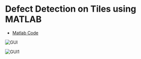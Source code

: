 # Defect Detection on Tiles using MATLAB

- [Matlab Code](https://github.com/Adeen317/Defect-Detection-on-Tiles-MATLAB/blob/main/Ceramic_Tiles_inpection_system.m)
  
![GUI](https://github.com/Adeen317/Defect-Detection-on-Tiles-MATLAB/assets/112985225/27bdc371-ac9a-43bd-9b15-30cfe5ff1318)

![GUI1](https://github.com/Adeen317/Defect-Detection-on-Tiles-MATLAB/assets/112985225/1f56aba4-aa3f-4b86-9fb1-19aa6b8d4ae2)
